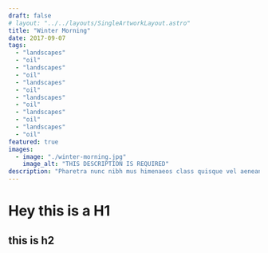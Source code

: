 ```yaml
---
draft: false
# layout: "../../layouts/SingleArtworkLayout.astro"
title: "Winter Morning"
date: 2017-09-07
tags: 
  - "landscapes"
  - "oil"
  - "landscapes"
  - "oil"
  - "landscapes"
  - "oil"
  - "landscapes"
  - "oil"
  - "landscapes"
  - "oil"
  - "landscapes"
  - "oil"
featured: true
images: 
  - image: "./winter-morning.jpg"
    image_alt: "THIS DESCRIPTION IS REQUIRED"
description: "Pharetra nunc nibh mus himenaeos class quisque vel aenean nulla quam tincidunt sollicitudin quis luctus massa, lacus accumsan tristique per sem varius tortor primis ultrices ultricies urna fusce volutpat. Congue inceptos venenatis orci penatibus justo sagittis sed fusce sociosqu, duis nostra sapien purus commodo odio faucibus cubilia. Taciti magnis montes dictumst phasellus ullamcorper dapibus maecenas et neque dolor vulputate, id cras adipiscing odio nisi pharetra gravida eu vel eleifend."
---
```


# Hey this is a H1

## this is h2
